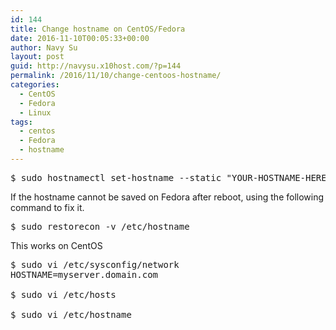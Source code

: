 ```yaml
---
id: 144
title: Change hostname on CentOS/Fedora
date: 2016-11-10T00:05:33+00:00
author: Navy Su
layout: post
guid: http://navysu.x10host.com/?p=144
permalink: /2016/11/10/change-centoos-hostname/
categories:
  - CentOS
  - Fedora
  - Linux
tags:
  - centos
  - Fedora
  - hostname
---
```

<?prettify linenums=true?>

<pre class="prettyprint">$ sudo hostnamectl set-hostname --static "YOUR-HOSTNAME-HERE"
</pre>

If the hostname cannot be saved on Fedora after reboot, using the following command to fix it.
  
<?prettify linenums=true?>

<pre class="prettyprint">$ sudo restorecon -v /etc/hostname
</pre>

This works on CentOS

<pre class="prettyprint">$ sudo vi /etc/sysconfig/network
HOSTNAME=myserver.domain.com

$ sudo vi /etc/hosts

$ sudo vi /etc/hostname</pre>